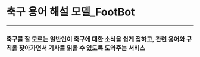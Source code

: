 # 축구 용어 해설 모델_FootBot
---
### 축구를 잘 모르는 일반인이 축구에 대한 소식을 쉽게 접하고, 관련 용어와 규칙을 찾아가면서 기사를 읽을 수 있도록 도와주는 서비스
